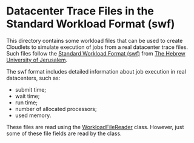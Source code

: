 # Datacenter Trace Files in the Standard Workload Format (swf)

This directory contains some workload files that can be used to create Cloudlets to simulate execution of jobs from a real datacenter trace files.
Such files follow the [Standard Workload Format (swf)](http://www.cs.huji.ac.il/labs/parallel/workload/)
from [The Hebrew University of Jerusalem](http://new.huji.ac.il/en).

The swf format includes detailed information about job execution in real datacenters, such as:

- submit time;
- wait time;
- run time;
- number of allocated processors;
- used memory.

These files are read using the [WorkloadFileReader](cloudsim-plus/src/main/java/org/cloudbus/cloudsim/util/WorkloadFileReader.java) class. However, just some of these file fields are read by the class. 
